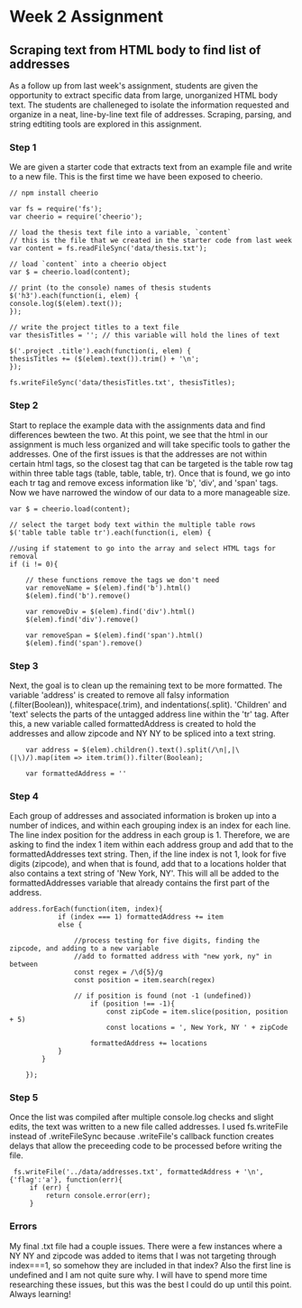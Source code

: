 # Week 2 Assignment
## Scraping text from HTML body to find list of addresses

As a follow up from last week's assignment, students are given the opportunity to extract specific data from large, unorganized HTML body text. The students are challeneged to isolate the information requested and organize in a neat, line-by-line text file of addresses. Scraping, parsing, and string edtiting tools are explored in this assignment.

### Step 1

We are given a starter code that extracts text from an example file and write to a new file. This is the first time we have been exposed to cheerio.

    // npm install cheerio

    var fs = require('fs');
    var cheerio = require('cheerio');

    // load the thesis text file into a variable, `content`
    // this is the file that we created in the starter code from last week
    var content = fs.readFileSync('data/thesis.txt');

    // load `content` into a cheerio object
    var $ = cheerio.load(content);

    // print (to the console) names of thesis students
    $('h3').each(function(i, elem) {
    console.log($(elem).text());
    });

    // write the project titles to a text file
    var thesisTitles = ''; // this variable will hold the lines of text

    $('.project .title').each(function(i, elem) {
    thesisTitles += ($(elem).text()).trim() + '\n';
    });

    fs.writeFileSync('data/thesisTitles.txt', thesisTitles);
    
### Step 2

Start to replace the example data with the assignments data and find differences bewteen the two. At this point, we see that the html in our assignment is much less organized and will take specific tools to gather the addresses. One of the first issues is that the addresses are not within certain html tags, so the closest tag that can be targeted is the table row tag within three table tags (table, table, table, tr). Once that is found, we go into each tr tag and remove excess information like 'b', 'div', and 'span' tags. Now we have narrowed the window of our data to a more manageable size.

    var $ = cheerio.load(content);

    // select the target body text within the multiple table rows
    $('table table table tr').each(function(i, elem) {
    
    //using if statement to go into the array and select HTML tags for removal
    if (i != 0){
        
        // these functions remove the tags we don't need
        var removeName = $(elem).find('b').html()
        $(elem).find('b').remove()
        
        var removeDiv = $(elem).find('div').html()
        $(elem).find('div').remove()
        
        var removeSpan = $(elem).find('span').html()
        $(elem).find('span').remove()
        
### Step 3

Next, the goal is to clean up the remaining text to be more formatted. The variable 'address' is created to remove all falsy information (.filter(Boolean)), whitespace(.trim), and indentations(.split). 'Children' and 'text' selects the parts of the untagged address line within the 'tr' tag. After this, a new variable called formattedAddress is created to hold the addresses and allow zipcode and NY NY to be spliced into a text string.

        var address = $(elem).children().text().split(/\n|,|\(|\)/).map(item => item.trim()).filter(Boolean);
        
        var formattedAddress = ''

### Step 4

Each group of addresses and associated information is broken up into a number of indices, and within each grouping index is an index for each line. The line index position for the address in each group is 1. Therefore, we are asking to find the index 1 item within each address group and add that to the formattedAddresses text string. Then, if the line index is not 1, look for five digits (zipcode), and when that is found, add that to a locations holder that also contains a text string of 'New York, NY'. This will all be added to the formattedAddresses variable that already contains the first part of the address.

    address.forEach(function(item, index){
                if (index === 1) formattedAddress += item
                else {
                
                    //process testing for five digits, finding the zipcode, and adding to a new variable
                    //add to formatted address with "new york, ny" in between
                    const regex = /\d{5}/g
                    const position = item.search(regex)
                    
                    // if position is found (not -1 (undefined))
                        if (position !== -1){
                            const zipCode = item.slice(position, position + 5)
                            const locations = ', New York, NY ' + zipCode
                
                        formattedAddress += locations
                }
            }
            
        });

### Step 5

Once the list was compiled after multiple console.log checks and slight edits, the text was written to a new file called addresses. I used fs.writeFile instead of .writeFileSync because .writeFile's callback function creates delays that allow the preceeding code to be processed before writing the file.

     fs.writeFile('../data/addresses.txt', formattedAddress + '\n', {'flag':'a'}, function(err){
         if (err) {
             return console.error(err);
         }
     
### Errors

My final .txt file had a couple issues. There were a few instances where a NY NY and zipcode was added to items that I was not targeting through index===1, so somehow they are included in that index? Also the first line is undefined and I am not quite sure why. I will have to spend more time researching these issues, but this was the best I could do up until this point. Always learning!  


